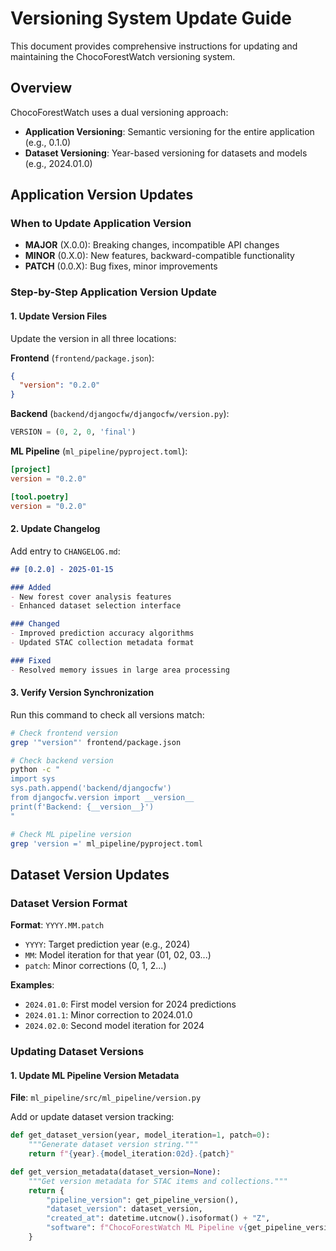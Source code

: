 # Versioning System Update Guide

This document provides comprehensive instructions for updating and maintaining the ChocoForestWatch versioning system.

## Overview

ChocoForestWatch uses a dual versioning approach:
- **Application Versioning**: Semantic versioning for the entire application (e.g., 0.1.0)
- **Dataset Versioning**: Year-based versioning for datasets and models (e.g., 2024.01.0)

## Application Version Updates

### When to Update Application Version

- **MAJOR** (X.0.0): Breaking changes, incompatible API changes
- **MINOR** (0.X.0): New features, backward-compatible functionality
- **PATCH** (0.0.X): Bug fixes, minor improvements

### Step-by-Step Application Version Update

#### 1. Update Version Files

Update the version in all three locations:

**Frontend** (`frontend/package.json`):
```json
{
  "version": "0.2.0"
}
```

**Backend** (`backend/djangocfw/djangocfw/version.py`):
```python
VERSION = (0, 2, 0, 'final')
```

**ML Pipeline** (`ml_pipeline/pyproject.toml`):
```toml
[project]
version = "0.2.0"

[tool.poetry]
version = "0.2.0"
```

#### 2. Update Changelog

Add entry to `CHANGELOG.md`:
```markdown
## [0.2.0] - 2025-01-15

### Added
- New forest cover analysis features
- Enhanced dataset selection interface

### Changed
- Improved prediction accuracy algorithms
- Updated STAC collection metadata format

### Fixed
- Resolved memory issues in large area processing
```

#### 3. Verify Version Synchronization

Run this command to check all versions match:
```bash
# Check frontend version
grep '"version"' frontend/package.json

# Check backend version  
python -c "
import sys
sys.path.append('backend/djangocfw')
from djangocfw.version import __version__
print(f'Backend: {__version__}')
"

# Check ML pipeline version
grep 'version =' ml_pipeline/pyproject.toml
```

## Dataset Version Updates

### Dataset Version Format

**Format**: `YYYY.MM.patch`
- `YYYY`: Target prediction year (e.g., 2024)
- `MM`: Model iteration for that year (01, 02, 03...)
- `patch`: Minor corrections (0, 1, 2...)

**Examples**:
- `2024.01.0`: First model version for 2024 predictions
- `2024.01.1`: Minor correction to 2024.01.0
- `2024.02.0`: Second model iteration for 2024

### Updating Dataset Versions

#### 1. Update ML Pipeline Version Metadata

**File**: `ml_pipeline/src/ml_pipeline/version.py`

Add or update dataset version tracking:
```python
def get_dataset_version(year, model_iteration=1, patch=0):
    """Generate dataset version string."""
    return f"{year}.{model_iteration:02d}.{patch}"

def get_version_metadata(dataset_version=None):
    """Get version metadata for STAC items and collections."""
    return {
        "pipeline_version": get_pipeline_version(),
        "dataset_version": dataset_version,
        "created_at": datetime.utcnow().isoformat() + "Z",
        "software": f"ChocoForestWatch ML Pipeline v{get_pipeline_version()}"
    }
```